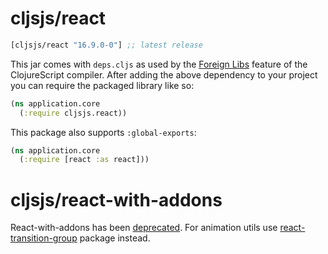 # cljsjs/react

[](dependency)
```clojure
[cljsjs/react "16.9.0-0"] ;; latest release
```
[](/dependency)

This jar comes with `deps.cljs` as used by the [Foreign Libs][flibs] feature
of the ClojureScript compiler. After adding the above dependency to your project
you can require the packaged library like so:

```clojure
(ns application.core
  (:require cljsjs.react))
```

This package also supports `:global-exports`:

```clojure
(ns application.core
  (:require [react :as react]))
```

# cljsjs/react-with-addons

React-with-addons has been [deprecated](https://facebook.github.io/react/docs/addons.html).
For animation utils use [react-transition-group](../react-transition-group) package instead.

[flibs]: https://clojurescript.org/reference/packaging-foreign-deps
